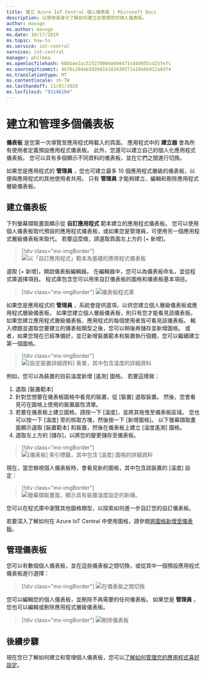 ```yaml
---
title: 建立 Azure IoT Central 個人儀表板 | Microsoft Docs
description: 以使用者身分了解如何建立及管理您的個人儀表板。
author: mavoge
ms.author: mavoge
ms.date: 10/17/2019
ms.topic: how-to
ms.service: iot-central
services: iot-central
manager: philmea
ms.openlocfilehash: 68bb4e2ac525270004a698471cd44955cd25fefc
ms.sourcegitcommit: 4b76c284eb3d2b81b103430371a10abb912a83f4
ms.translationtype: MT
ms.contentlocale: zh-TW
ms.lasthandoff: 11/01/2020
ms.locfileid: "93146104"
---
```

# <a name="create-and-manage-multiple-dashboards"></a>建立和管理多個儀表板

**儀表板** 是您第一次導覽至應用程式時載入的頁面。 應用程式中的 **建立器** 會為所有使用者定義預設應用程式儀表板。 此外，您還可以建立自己的個人化應用程式儀表板。 您可以具有多個顯示不同資料的儀表板，並在它們之間進行切換。

如果您是應用程式的 **管理員** ，您也可建立最多 10 個應用程式層級的儀表板，以便與應用程式的其他使用者共用。 只有 **管理員** 才能夠建立、編輯和刪除應用程式層級儀表板。  

## <a name="create-dashboard"></a>建立儀表板

下列螢幕擷取畫面顯示從 **自訂應用程式** 範本建立的應用程式儀表板。 您可以使用個人儀表板取代預設的應用程式儀表板，或如果您是管理員，可使用另一個應用程式層級儀表板來取代。 若要這麼做，請選取頁面左上方的 [+ 新增]。

> [!div class="mx-imgBorder"]
> ![以「自訂應用程式」範本為基礎的應用程式儀表板](media/howto-create-personal-dashboards/dashboard-custom-app.png)

選取 [+ 新增]，開啟儀表板編輯器。 在編輯器中，您可以為儀表板命名，並從程式庫選擇項目。 程式庫包含您可以用來自訂儀表板的圖格和儀表板基本項目。

> [!div class="mx-imgBorder"]
> ![儀表板程式庫](media/howto-create-personal-dashboards/dashboard-library.png)

如果您是應用程式的 **管理員** ，系統會提供選項，以供您建立個人層級儀表板或應用程式層級儀表板。 如果您建立個人層級儀表板，則只有您才能看見該儀表板。 如果您建立應用程式層級儀表板，應用程式的每個使用者皆可看見該儀表板。 輸入標題並選取您要建立的儀表板類型之後，您可以稍後再儲存並新增圖格。 或者，如果您現在已經準備好，並已新增裝置範本和裝置執行個體，您可以繼續建立第一個圖格。  

> [!div class="mx-imgBorder"]
> ![[設定裝置詳細資料] 表單，其中包含溫度的詳細資料](media/howto-create-personal-dashboards/device-details.png)

例如，您可以為裝置的目前溫度新增 [遙測] 圖格。 若要這樣做：

1. 選取 [裝置範本]
1. 針對您想要在儀表板圖格中看見的裝置，從 [裝置] 選取裝置。 然後，您會看見可在圖格上使用的裝置屬性清單。
1. 若要在儀表板上建立圖格，請按一下 [溫度]，並將其拖曳至儀表板區域。 您也可以按一下 [溫度] 旁的核取方塊，然後按一下 [新增圖格]。 以下螢幕擷取畫面顯示選取 [裝置範本] 和裝置，然後在儀表板上建立 [溫度遙測] 圖格。
1. 選取左上方的 [儲存]，以將您的變更儲存至儀表板。

> [!div class="mx-imgBorder"]
> ![[儀表板] 索引標籤，其中包含 [溫度] 圖格的詳細資料](media/howto-create-personal-dashboards/temperature-tile-edit.png)

現在，當您檢視個人儀表板時，會看見新的圖格，其中包含該裝置的 [溫度] 設定：

> [!div class="mx-imgBorder"]
> ![螢幕擷取畫面，顯示具有裝置溫度設定的新磚。](media/howto-create-personal-dashboards/temperature-tile-complete.png)

您可以在程式庫中瀏覽其他圖格類型，以探索如何進一步自訂您的自訂儀表板。

若要深入了解如何在 Azure IoT Central 中使用圖格，請參閱[將圖格新增至儀表板](howto-add-tiles-to-your-dashboard.md)。

## <a name="manage-dashboards"></a>管理儀表板

您可以有數個個人儀表板，並在這些儀表板之間切換，或從其中一個預設應用程式儀表板進行選擇：

> [!div class="mx-imgBorder"]
> ![在儀表板之間切換](media/howto-create-personal-dashboards/switch-dashboards.png)

您可以編輯您的個人儀表板，並刪除不再需要的任何儀表板。 如果您是 **管理員** ，您也可以編輯或刪除應用程式層級儀表板。

> [!div class="mx-imgBorder"]
> ![刪除儀表板](media/howto-create-personal-dashboards/delete-dashboards.png)

## <a name="next-steps"></a>後續步驟

現在您已了解如何建立和管理個人儀表板，您可以[了解如何管理您的應用程式喜好設定](howto-manage-preferences.md)。

